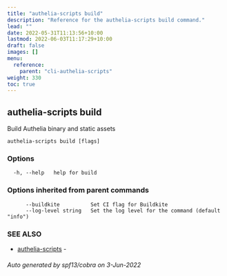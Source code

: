 ```yaml
---
title: "authelia-scripts build"
description: "Reference for the authelia-scripts build command."
lead: ""
date: 2022-05-31T11:13:56+10:00
lastmod: 2022-06-03T11:17:29+10:00
draft: false
images: []
menu:
  reference:
    parent: "cli-authelia-scripts"
weight: 330
toc: true
---
```


## authelia-scripts build

Build Authelia binary and static assets

```
authelia-scripts build [flags]
```

### Options

```
  -h, --help   help for build
```

### Options inherited from parent commands

```
      --buildkite          Set CI flag for Buildkite
      --log-level string   Set the log level for the command (default "info")
```

### SEE ALSO

* [authelia-scripts](authelia-scripts.md)	 - 

###### Auto generated by spf13/cobra on 3-Jun-2022
